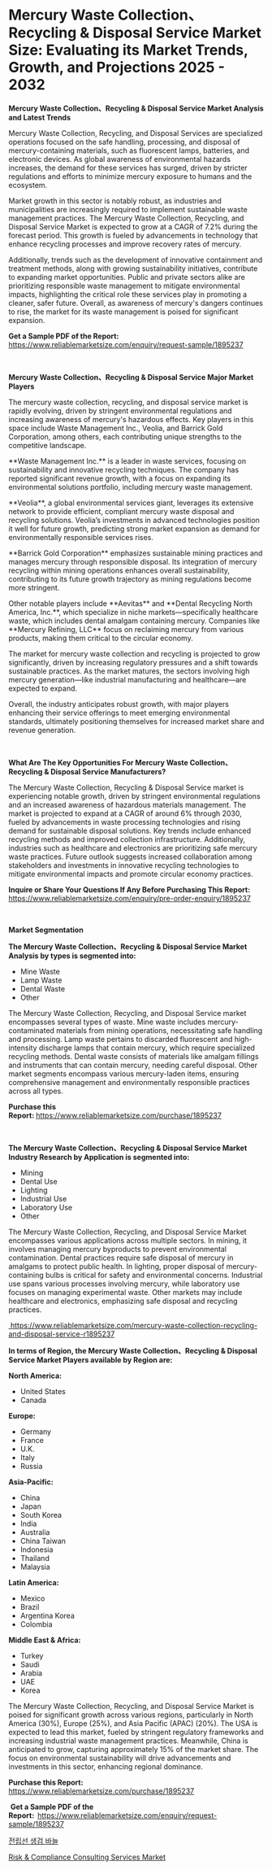 <p><h1>Mercury Waste Collection、Recycling & Disposal Service Market Size: Evaluating its Market Trends, Growth, and Projections 2025 - 2032</h1></p><p><strong>Mercury Waste Collection、Recycling & Disposal Service Market Analysis and Latest Trends</strong></p>
<p><p>Mercury Waste Collection, Recycling, and Disposal Services are specialized operations focused on the safe handling, processing, and disposal of mercury-containing materials, such as fluorescent lamps, batteries, and electronic devices. As global awareness of environmental hazards increases, the demand for these services has surged, driven by stricter regulations and efforts to minimize mercury exposure to humans and the ecosystem.</p><p>Market growth in this sector is notably robust, as industries and municipalities are increasingly required to implement sustainable waste management practices. The Mercury Waste Collection, Recycling, and Disposal Service Market is expected to grow at a CAGR of 7.2% during the forecast period. This growth is fueled by advancements in technology that enhance recycling processes and improve recovery rates of mercury.</p><p>Additionally, trends such as the development of innovative containment and treatment methods, along with growing sustainability initiatives, contribute to expanding market opportunities. Public and private sectors alike are prioritizing responsible waste management to mitigate environmental impacts, highlighting the critical role these services play in promoting a cleaner, safer future. Overall, as awareness of mercury's dangers continues to rise, the market for its waste management is poised for significant expansion.</p></p>
<p><strong>Get a Sample PDF of the Report:&nbsp;</strong> <a href="https://www.reliablemarketsize.com/enquiry/request-sample/1895237?utm_campaign=1103&utm_medium=2&utm_source=Github&utm_content=ia&utm_term=14012025&utm_id=mercury-waste-collectionrecycling-disposal-service">https://www.reliablemarketsize.com/enquiry/request-sample/1895237</a></p>
<p>&nbsp;</p>
<p><strong>Mercury Waste Collection、Recycling & Disposal Service Major Market Players</strong></p>
<p><p>The mercury waste collection, recycling, and disposal service market is rapidly evolving, driven by stringent environmental regulations and increasing awareness of mercury's hazardous effects. Key players in this space include Waste Management Inc., Veolia, and Barrick Gold Corporation, among others, each contributing unique strengths to the competitive landscape.</p><p>**Waste Management Inc.** is a leader in waste services, focusing on sustainability and innovative recycling techniques. The company has reported significant revenue growth, with a focus on expanding its environmental solutions portfolio, including mercury waste management.</p><p>**Veolia**, a global environmental services giant, leverages its extensive network to provide efficient, compliant mercury waste disposal and recycling solutions. Veolia’s investments in advanced technologies position it well for future growth, predicting strong market expansion as demand for environmentally responsible services rises.</p><p>**Barrick Gold Corporation** emphasizes sustainable mining practices and manages mercury through responsible disposal. Its integration of mercury recycling within mining operations enhances overall sustainability, contributing to its future growth trajectory as mining regulations become more stringent.</p><p>Other notable players include **Aevitas** and **Dental Recycling North America, Inc.**, which specialize in niche markets—specifically healthcare waste, which includes dental amalgam containing mercury. Companies like **Mercury Refining, LLC** focus on reclaiming mercury from various products, making them critical to the circular economy.</p><p>The market for mercury waste collection and recycling is projected to grow significantly, driven by increasing regulatory pressures and a shift towards sustainable practices. As the market matures, the sectors involving high mercury generation—like industrial manufacturing and healthcare—are expected to expand.</p><p>Overall, the industry anticipates robust growth, with major players enhancing their service offerings to meet emerging environmental standards, ultimately positioning themselves for increased market share and revenue generation.</p></p>
<p>&nbsp;</p>
<p><strong>What Are The Key Opportunities For Mercury Waste Collection、Recycling & Disposal Service Manufacturers?</strong></p>
<p><p>The Mercury Waste Collection, Recycling & Disposal Service market is experiencing notable growth, driven by stringent environmental regulations and an increased awareness of hazardous materials management. The market is projected to expand at a CAGR of around 6% through 2030, fueled by advancements in waste processing technologies and rising demand for sustainable disposal solutions. Key trends include enhanced recycling methods and improved collection infrastructure. Additionally, industries such as healthcare and electronics are prioritizing safe mercury waste practices. Future outlook suggests increased collaboration among stakeholders and investments in innovative recycling technologies to mitigate environmental impacts and promote circular economy practices.</p></p>
<p><strong>Inquire or Share Your Questions If Any Before Purchasing This Report:</strong> <a href="https://www.reliablemarketsize.com/enquiry/pre-order-enquiry/1895237?utm_campaign=1103&utm_medium=2&utm_source=Github&utm_content=ia&utm_term=14012025&utm_id=mercury-waste-collectionrecycling-disposal-service">https://www.reliablemarketsize.com/enquiry/pre-order-enquiry/1895237</a></p>
<p>&nbsp;</p>
<p><strong>Market Segmentation</strong></p>
<p><strong>The Mercury Waste Collection、Recycling & Disposal Service Market Analysis by types is segmented into:</strong></p>
<p><ul><li>Mine Waste</li><li>Lamp Waste</li><li>Dental Waste</li><li>Other</li></ul></p>
<p><p>The Mercury Waste Collection, Recycling, and Disposal Service market encompasses several types of waste. Mine waste includes mercury-contaminated materials from mining operations, necessitating safe handling and processing. Lamp waste pertains to discarded fluorescent and high-intensity discharge lamps that contain mercury, which require specialized recycling methods. Dental waste consists of materials like amalgam fillings and instruments that can contain mercury, needing careful disposal. Other market segments encompass various mercury-laden items, ensuring comprehensive management and environmentally responsible practices across all types.</p></p>
<p><strong>Purchase this Report:&nbsp;</strong><a href="https://www.reliablemarketsize.com/purchase/1895237?utm_campaign=1103&utm_medium=2&utm_source=Github&utm_content=ia&utm_term=14012025&utm_id=mercury-waste-collectionrecycling-disposal-service">https://www.reliablemarketsize.com/purchase/1895237</a></p>
<p>&nbsp;</p>
<p><strong>The Mercury Waste Collection、Recycling & Disposal Service Market Industry Research by Application is segmented into:</strong></p>
<p><ul><li>Mining</li><li>Dental Use</li><li>Lighting</li><li>Industrial Use</li><li>Laboratory Use</li><li>Other</li></ul></p>
<p><p>The Mercury Waste Collection, Recycling, and Disposal Service Market encompasses various applications across multiple sectors. In mining, it involves managing mercury byproducts to prevent environmental contamination. Dental practices require safe disposal of mercury in amalgams to protect public health. In lighting, proper disposal of mercury-containing bulbs is critical for safety and environmental concerns. Industrial use spans various processes involving mercury, while laboratory use focuses on managing experimental waste. Other markets may include healthcare and electronics, emphasizing safe disposal and recycling practices.</p></p>
<p><a href="https://www.reliablemarketsize.com/mercury-waste-collection-recycling-and-disposal-service-r1895237?utm_campaign=1103&utm_medium=2&utm_source=Github&utm_content=ia&utm_term=14012025&utm_id=mercury-waste-collectionrecycling-disposal-service">&nbsp;https://www.reliablemarketsize.com/mercury-waste-collection-recycling-and-disposal-service-r1895237</a></p>
<p><strong>In terms of Region, the Mercury Waste Collection、Recycling & Disposal Service Market Players available by Region are:</strong></p>
<p>
    <p> <strong> North America: </strong>
        <ul>
            <li>United States</li>
            <li>Canada</li>
        </ul>
        </p> 
    <p> <strong> Europe: </strong>
        <ul>
            <li>Germany</li>
            <li>France</li>
            <li>U.K.</li>
            <li>Italy</li>
            <li>Russia</li>
        </ul>
        </p> 
    <p> <strong> Asia-Pacific: </strong>
        <ul>
            <li>China</li>
            <li>Japan</li>
            <li>South Korea</li>
            <li>India</li>
            <li>Australia</li>
            <li>China Taiwan</li>
            <li>Indonesia</li>
            <li>Thailand</li>
            <li>Malaysia</li>
        </ul>
        </p> 
    <p> <strong> Latin America: </strong>
        <ul>
            <li>Mexico</li>
            <li>Brazil</li>
            <li>Argentina Korea</li>
            <li>Colombia</li>
        </ul>
        </p> 
    <p> <strong> Middle East & Africa: </strong>
        <ul>
            <li>Turkey</li>
            <li>Saudi</li>
            <li>Arabia</li>
            <li>UAE</li>
            <li>Korea</li>
        </ul>
    </p>
    </p>
<p><p>The Mercury Waste Collection, Recycling, and Disposal Service Market is poised for significant growth across various regions, particularly in North America (30%), Europe (25%), and Asia Pacific (APAC) (20%). The USA is expected to lead this market, fueled by stringent regulatory frameworks and increasing industrial waste management practices. Meanwhile, China is anticipated to grow, capturing approximately 15% of the market share. The focus on environmental sustainability will drive advancements and investments in this sector, enhancing regional dominance.</p></p>
<p><strong>Purchase this Report: </strong><a href="https://www.reliablemarketsize.com/purchase/1895237?utm_campaign=1103&utm_medium=2&utm_source=Github&utm_content=ia&utm_term=14012025&utm_id=mercury-waste-collectionrecycling-disposal-service">https://www.reliablemarketsize.com/purchase/1895237</a></p>
<p>&nbsp;<strong>Get a Sample PDF of the Report:&nbsp;&nbsp;</strong><a href="https://www.reliablemarketsize.com/enquiry/request-sample/1895237?utm_campaign=1103&utm_medium=2&utm_source=Github&utm_content=ia&utm_term=14012025&utm_id=mercury-waste-collectionrecycling-disposal-service">https://www.reliablemarketsize.com/enquiry/request-sample/1895237</a></p>
<p><strong></strong></p>
<p><p><a href="https://github.com/sougarounis/Market-Research-Report-List-6/blob/main/968076931071.md?utm_campaign=1103&utm_medium=2&utm_source=Github&utm_content=ia&utm_term=14012025&utm_id=mercury-waste-collectionrecycling-disposal-service">전립선 생검 바늘</a></p><p><a href="https://github.com/gdfhhhj/Market-Research-Report-List-7/blob/main/risk-compliance-consulting-services-market.md?utm_campaign=1103&utm_medium=2&utm_source=Github&utm_content=ia&utm_term=14012025&utm_id=mercury-waste-collectionrecycling-disposal-service">Risk & Compliance Consulting Services Market</a></p></p>